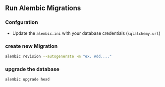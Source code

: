 ## Run Alembic Migrations
### Confguration 

- Update the `alembic.ini` with your database credentials (`sqlalchemy.url`)

### create new Migration

```bash
alembic revision --autogenerate -m "ex. Add...."
```

### upgrade the database 

```bash
alembic upgrade head
```
